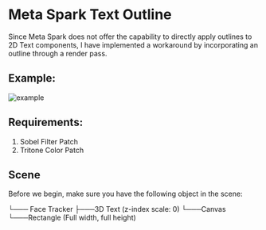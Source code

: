 # Meta Spark Text Outline
Since Meta Spark does not offer the capability to directly apply outlines to 2D Text components, I have implemented a workaround by incorporating an outline through a render pass.

## Example:
![example](https://github.com/syedzaquan/meta-spark-text-outline/assets/47650227/eed4934d-28f3-4d19-b3df-e4ba102ea843)


## Requirements:
1. Sobel Filter Patch
2. Tritone Color Patch

## Scene
Before we begin, make sure you have the following object in the scene:

└─── Face Tracker
     ├───3D Text (z-index scale: 0)
     └───Canvas
          └───Rectangle (Full width, full height)
